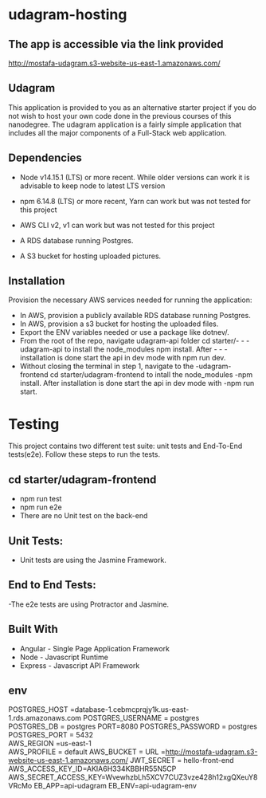 # udagram-hosting

## The app is accessible via the link provided
http://mostafa-udagram.s3-website-us-east-1.amazonaws.com/

## Udagram
This application is provided to you as an alternative starter project if you do not wish to host your own code done in the previous courses of this nanodegree. The udagram application is a fairly simple application that includes all the major components of a Full-Stack web application.

## Dependencies
- Node v14.15.1 (LTS) or more recent. While older versions can work it is advisable to keep node to latest LTS version

- npm 6.14.8 (LTS) or more recent, Yarn can work but was not tested for this project

- AWS CLI v2, v1 can work but was not tested for this project

- A RDS database running Postgres.

- A S3 bucket for hosting uploaded pictures.

## Installation
Provision the necessary AWS services needed for running the application:

- In AWS, provision a publicly available RDS database running Postgres.
- In AWS, provision a s3 bucket for hosting the uploaded files.
- Export the ENV variables needed or use a package like dotnev/.
- From the root of the repo, navigate udagram-api folder cd starter/- - - udagram-api to install the node_modules npm install. After -   - -installation is done start the api in dev mode with npm run dev.
- Without closing the terminal in step 1, navigate to the   -udagram-frontend cd starter/udagram-frontend to intall the node_modules -npm install. After installation is done start the api in dev mode with -npm run start.
# Testing
This project contains two different test suite: unit tests and End-To-End tests(e2e). Follow these steps to run the tests.

## cd starter/udagram-frontend
- npm run test
- npm run e2e
- There are no Unit test on the back-end

## Unit Tests:
- Unit tests are using the Jasmine Framework.

## End to End Tests:
-The e2e tests are using Protractor and Jasmine.

## Built With
- Angular - Single Page Application Framework
- Node - Javascript Runtime
- Express - Javascript API Framework

## env
POSTGRES_HOST =database-1.cebmcprqjy1k.us-east-1.rds.amazonaws.com
POSTGRES_USERNAME = postgres  
POSTGRES_DB = postgres
PORT=8080
POSTGRES_PASSWORD = postgres 
POSTGRES_PORT = 5432  
AWS_REGION =us-east-1  
AWS_PROFILE = default
AWS_BUCKET = 
URL =http://mostafa-udagram.s3-website-us-east-1.amazonaws.com/
JWT_SECRET = hello-front-end
AWS_ACCESS_KEY_ID=AKIA6H334KBBHR55N5CP
AWS_SECRET_ACCESS_KEY=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
EB_APP=api-udagram
EB_ENV=api-udagram-env